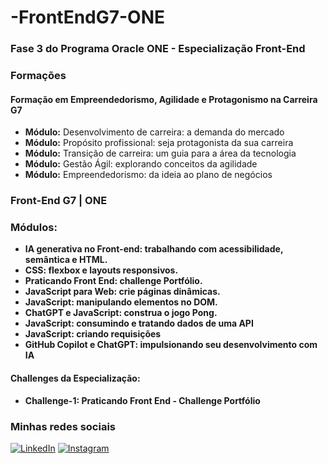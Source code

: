 # -FrontEndG7-ONE
### Fase 3 do Programa Oracle ONE - Especialização Front-End

### Formações

#### Formação em Empreendedorismo, Agilidade e Protagonismo na Carreira G7
- **Módulo:** Desenvolvimento de carreira: a demanda do mercado
- **Módulo:** Propósito profissional: seja protagonista da sua carreira
- **Módulo:** Transição de carreira: um guia para a área da tecnologia
- **Módulo:** Gestão Ágil: explorando conceitos da agilidade
- **Módulo:** Empreendedorismo: da ideia ao plano de negócios

### Front-End G7 | ONE
### Módulos:

- **IA generativa no Front-end: trabalhando com acessibilidade, semântica e HTML.**
- **CSS: flexbox e layouts responsivos.**
- **Praticando Front End: challenge Portfólio.**
- **JavaScript para Web: crie páginas dinâmicas.**
- **JavaScript: manipulando elementos no DOM.**
- **ChatGPT e JavaScript: construa o jogo Pong.**
- **JavaScript: consumindo e tratando dados de uma API**
- **JavaScript: criando requisições**
- **GitHub Copilot e ChatGPT: impulsionando seu desenvolvimento com IA**

#### Challenges da Especialização:
- **Challenge-1: Praticando Front End - Challenge Portfólio**

### Minhas redes sociais

[![LinkedIn](https://img.shields.io/badge/linkedin-%230077B5.svg?style=for-the-badge&logo=linkedin&logoColor=white)](https://www.linkedin.com/in/marcelo-augusto-3b0692195/) [![Instagram](https://img.shields.io/badge/Instagram-%23E4405F.svg?style=for-the-badge&logo=Instagram&logoColor=white)](https://www.instagram.com/marceloaugusto5494/)